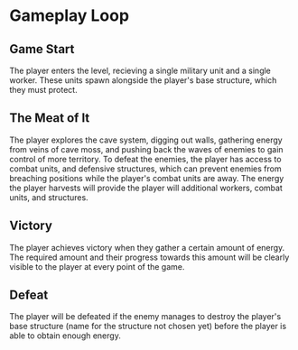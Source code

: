 # Gameplay Loop

## Game Start
The player enters the level, recieving a single military unit and a single worker. These units spawn alongside the player's base structure, which they must protect.

## The Meat of It
The player explores the cave system, digging out walls, gathering energy from veins of cave moss, and pushing back the waves of enemies to gain control of more territory. To defeat the enemies, the player has access to combat units, and defensive structures, which can prevent enemies from breaching positions while the player's combat units are away. The energy the player harvests will provide the player will additional workers, combat units, and structures.

## Victory
The player achieves victory when they gather a certain amount of energy. The required amount and their progress towards this amount will be clearly visible to the player at every point of the game.

## Defeat
The player will be defeated if the enemy manages to destroy the player's base structure (name for the structure not chosen yet) before the player is able to obtain enough energy.